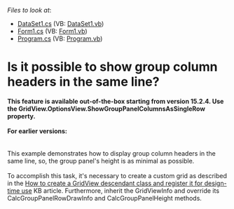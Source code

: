 <!-- default file list -->
*Files to look at*:

* [DataSet1.cs](./CS/WindowsApplication3/DataSet1.cs) (VB: [DataSet1.vb](./VB/WindowsApplication3/DataSet1.vb))
* [Form1.cs](./CS/WindowsApplication3/Form1.cs) (VB: [Form1.vb](./VB/WindowsApplication3/Form1.vb))
* [Program.cs](./CS/WindowsApplication3/Program.cs) (VB: [Program.vb](./VB/WindowsApplication3/Program.vb))
<!-- default file list end -->
# Is it possible to show group column headers in the same line? 


<p><strong>This feature is a</strong><strong>vailab</strong><strong>l</strong><strong>e</strong><strong> out-of-the-box</strong><strong> starting from version 15.</strong><strong>2.4. Use the GridView.OptionsView.ShowGroupPanelColumnsAsSingleRow property. <br></strong><br><strong>For earlier versions:<br></strong><br><br>This example demonstrates how to display group column headers in the same line, so, the group panel's height is as minimal as possible.<br>   <br> To accomplish this task, it's necessary to create a custom grid as described in the <a href="https://www.devexpress.com/Support/Center/p/A859">How to create a GridView descendant class and register it for design-time use</a> KB article. Furthermore, inherit the GridViewInfo and override its CalcGroupPanelRowDrawInfo and CalcGroupPanelHeight methods.</p>

<br/>


